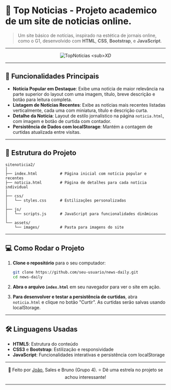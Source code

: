 # 📖 Top Noticias - Projeto academico de um site de noticias online.

> Um site básico de notícias, inspirado na estética de jornais online, como o G1, desenvolvido com **HTML**, **CSS**, **Bootstrap**, e **JavaScript**.

---

<div align="center">

![TopNoticias]([[https://via.placeholder.com/600x150](https://media.discordapp.net/attachments/871184878186659861/1303097591797387377/image.png?ex=672a83b4&is=67293234&hm=99abb9ff45d3ddc944f2e1dce965369ef0dab485d56fec07f763b19315f0c2aa&=&format=webp&quality=lossless&width=295&height=217)](https://giphy.com/gifs/spiderman-spiderverse-into-the-sRHX9qwNKQaQB48RAM))  
<sub>*XD*</sub>

</div>

---

## 🎨 Funcionalidades Principais

- **Notícia Popular em Destaque**: Exibe uma notícia de maior relevância na parte superior do layout com uma imagem, título, breve descrição e botão para leitura completa.
- **Listagem de Notícias Recentes**: Exibe as notícias mais recentes listadas verticalmente, cada uma com miniatura, título e descrição curta.
- **Detalhe da Notícia**: Layout de estilo jornalístico na página `noticia.html`, com imagem e botão de curtida com contador.
- **Persistência de Dados com localStorage**: Mantém a contagem de curtidas atualizada entre visitas.

---

## 📂 Estrutura do Projeto

```plaintext
sitenoticia2/
│
├── index.html          # Página inicial com notícia popular e recentes
├── noticia.html        # Página de detalhes para cada notícia individual
│
├── css/
│   └── styles.css      # Estilizações personalizadas
│
├── js/
│   └── scripts.js      # JavaScript para funcionalidades dinâmicas
│
└── assets/
    └── images/         # Pasta para imagens do site
```

---

## 💻 Como Rodar o Projeto

1. **Clone o repositório** para o seu computador:

   ```bash
   git clone https://github.com/seu-usuario/news-daily.git
   cd news-daily
   ```

2. **Abra o arquivo `index.html`** em seu navegador para ver o site em ação.

3. **Para desenvolver e testar a persistência de curtidas**, abra `noticia.html` e clique no botão "Curtir". As curtidas serão salvas usando localStorage.

---

## 🛠️ Linguagens Usadas

- **HTML5**: Estrutura do conteúdo
- **CSS3** e **Bootstrap**: Estilização e responsividade
- **JavaScript**: Funcionalidades interativas e persistência com localStorage

---

<div align="center">

💬 Feito por [João](https://github.com/j0-4o), Sales e Bruno (Grupo 4).
⭐ Dê uma estrela no projeto se achou interessante!

</div>

---
